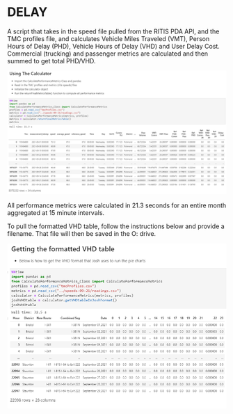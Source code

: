 # DELAY
A script that takes in the speed file pulled from the RITIS PDA API, and the TMC profiles file, and calculates Vehicle Miles Traveled (VMT), Person Hours of Delay (PHD), Vehicle Hours of Delay (VHD) and User Delay Cost. Commercial (trucking) and passenger metrics are calculated and then summed to get total PHD/VHD.


![Alt text](https://github.com/twt6xy/DELAY/blob/main/delay_instructions.PNG?raw=true)

All performance metrics were calculated in 21.3 seconds for an entire month aggregated at 15 minute intervals.

To pull the formatted VHD table, follow the instructions below and provide a filename. That file will then be saved in the O: drive.

![Alt text](https://github.com/twt6xy/DELAY/blob/main/delay2.PNG?raw=true)

